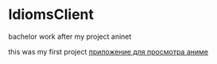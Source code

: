 # IdiomsClient
bachelor work after my project aninet

this was my first project
[приложение для просмотра аниме](https://aninet.app/)
